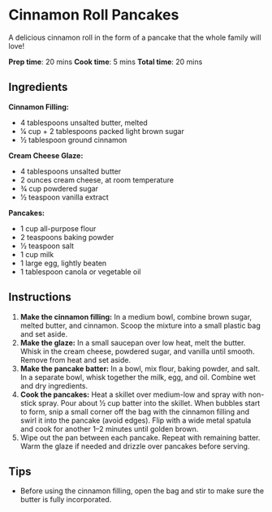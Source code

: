 # Cinnamon Roll Pancakes

A delicious cinnamon roll in the form of a pancake that the whole family will love!

**Prep time**: 20 mins
**Cook time**: 5 mins 
**Total time**: 20 mins


## Ingredients

**Cinnamon Filling:**
- 4 tablespoons unsalted butter, melted  
- 1⁄4 cup + 2 tablespoons packed light brown sugar  
- 1⁄2 tablespoon ground cinnamon  

**Cream Cheese Glaze:**
- 4 tablespoons unsalted butter  
- 2 ounces cream cheese, at room temperature  
- 3⁄4 cup powdered sugar  
- 1⁄2 teaspoon vanilla extract  

**Pancakes:**
- 1 cup all-purpose flour  
- 2 teaspoons baking powder  
- 1⁄2 teaspoon salt  
- 1 cup milk  
- 1 large egg, lightly beaten  
- 1 tablespoon canola or vegetable oil  

## Instructions

1. **Make the cinnamon filling:** In a medium bowl, combine brown sugar, melted butter, and cinnamon. Scoop the mixture into a small plastic bag and set aside.  
2. **Make the glaze:** In a small saucepan over low heat, melt the butter. Whisk in the cream cheese, powdered sugar, and vanilla until smooth. Remove from heat and set aside.  
3. **Make the pancake batter:** In a bowl, mix flour, baking powder, and salt. In a separate bowl, whisk together the milk, egg, and oil. Combine wet and dry ingredients.  
4. **Cook the pancakes:** Heat a skillet over medium-low and spray with non-stick spray. Pour about 1⁄2 cup batter into the skillet. When bubbles start to form, snip a small corner off the bag with the cinnamon filling and swirl it into the pancake (avoid edges). Flip with a wide metal spatula and cook for another 1–2 minutes until golden brown.  
5. Wipe out the pan between each pancake. Repeat with remaining batter. Warm the glaze if needed and drizzle over pancakes before serving.  

## Tips

- Before using the cinnamon filling, open the bag and stir to make sure the butter is fully incorporated.
